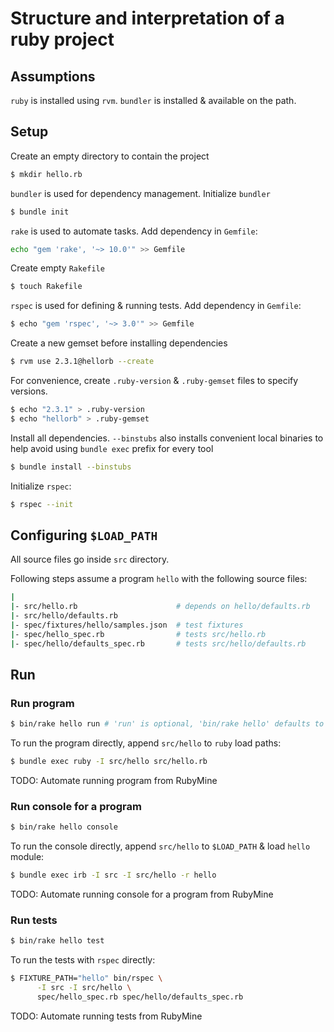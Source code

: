 # Structure and interpretation of a ruby project
## Assumptions
`ruby` is installed using `rvm`. `bundler` is installed & available on the path.

## Setup
Create an empty directory to contain the project
```bash
$ mkdir hello.rb
```

`bundler` is used for dependency management. Initialize `bundler`
```bash
$ bundle init
```

`rake` is used to automate tasks. Add dependency in `Gemfile`:
```bash
echo "gem 'rake', '~> 10.0'" >> Gemfile
```

Create empty `Rakefile`
```bash
$ touch Rakefile
```

`rspec` is used for defining & running tests. Add dependency in `Gemfile`:
```bash
$ echo "gem 'rspec', '~> 3.0'" >> Gemfile
```

Create a new gemset before installing dependencies
```bash
$ rvm use 2.3.1@hellorb --create
```

For convenience, create `.ruby-version` & `.ruby-gemset` files to specify
versions.

```bash
$ echo "2.3.1" > .ruby-version
$ echo "hellorb" > .ruby-gemset
```

Install all dependencies. `--binstubs` also installs convenient local binaries
to help avoid using `bundle exec` prefix for every tool
```bash
$ bundle install --binstubs
```

Initialize `rspec`:
```bash
$ rspec --init
```

## Configuring `$LOAD_PATH`
All source files go inside `src` directory.

Following steps assume a program `hello` with the following source files:
```bash
|
|- src/hello.rb                      # depends on hello/defaults.rb
|- src/hello/defaults.rb
|- spec/fixtures/hello/samples.json  # test fixtures
|- spec/hello_spec.rb                # tests src/hello.rb
|- spec/hello/defaults_spec.rb       # tests src/hello/defaults.rb

```

## Run
### Run program
```bash
$ bin/rake hello run # 'run' is optional, 'bin/rake hello' defaults to same
```

To run the program directly, append `src/hello` to `ruby` load paths:
```bash
$ bundle exec ruby -I src/hello src/hello.rb
```

TODO: Automate running program from RubyMine

### Run console for a program
```bash
$ bin/rake hello console
```

To run the console directly, append `src/hello` to `$LOAD_PATH` & load
`hello` module:
```bash
$ bundle exec irb -I src -I src/hello -r hello
```

TODO: Automate running console for a program from RubyMine

### Run tests
```bash
$ bin/rake hello test
```

To run the tests with `rspec` directly:
```bash
$ FIXTURE_PATH="hello" bin/rspec \
      -I src -I src/hello \
      spec/hello_spec.rb spec/hello/defaults_spec.rb
```

TODO: Automate running tests from RubyMine
